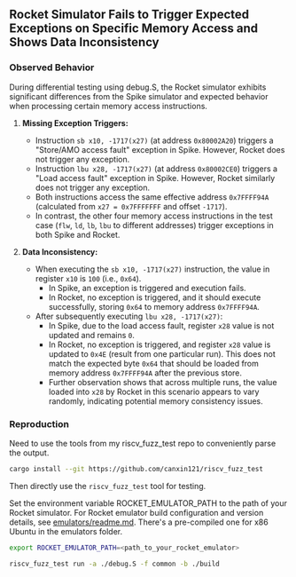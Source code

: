 ## Rocket Simulator Fails to Trigger Expected Exceptions on Specific Memory Access and Shows Data Inconsistency

### Observed Behavior
During differential testing using debug.S, the Rocket simulator exhibits significant differences from the Spike simulator and expected behavior when processing certain memory access instructions.

1.  **Missing Exception Triggers:**
    *   Instruction `sb x10, -1717(x27)` (at address `0x80002A20`) triggers a "Store/AMO access fault" exception in Spike. However, Rocket does not trigger any exception.
    *   Instruction `lbu x28, -1717(x27)` (at address `0x80002CE0`) triggers a "Load access fault" exception in Spike. However, Rocket similarly does not trigger any exception.
    *   Both instructions access the same effective address `0x7FFFF94A` (calculated from `x27 = 0x7FFFFFFF` and offset `-1717`).
    *   In contrast, the other four memory access instructions in the test case (`flw`, `ld`, `lb`, `lbu` to different addresses) trigger exceptions in both Spike and Rocket.

2.  **Data Inconsistency:**
    *   When executing the `sb x10, -1717(x27)` instruction, the value in register `x10` is `100` (i.e., `0x64`).
        *   In Spike, an exception is triggered and execution fails.
        *   In Rocket, no exception is triggered, and it should execute successfully, storing `0x64` to memory address `0x7FFFF94A`.
    *   After subsequently executing `lbu x28, -1717(x27)`:
        *   In Spike, due to the load access fault, register `x28` value is not updated and remains `0`.
        *   In Rocket, no exception is triggered, and register `x28` value is updated to `0x4E` (result from one particular run). This does not match the expected byte `0x64` that should be loaded from memory address `0x7FFFF94A` after the previous store.
        *   Further observation shows that across multiple runs, the value loaded into `x28` by Rocket in this scenario appears to vary randomly, indicating potential memory consistency issues.

### Reproduction

Need to use the tools from my riscv_fuzz_test repo to conveniently parse the output.

```bash
cargo install --git https://github.com/canxin121/riscv_fuzz_test
```

Then directly use the `riscv_fuzz_test` tool for testing.

Set the environment variable ROCKET_EMULATOR_PATH to the path of your Rocket simulator. For Rocket emulator build configuration and version details, see [emulators/readme.md](../emulators/readme.md). There's a pre-compiled one for x86 Ubuntu in the emulators folder.

```bash
export ROCKET_EMULATOR_PATH=<path_to_your_rocket_emulator>
```

```bash
riscv_fuzz_test run -a ./debug.S -f common -b ./build
```

